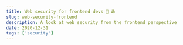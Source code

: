 ```yaml
---
title: Web security for frontend devs 🔐 🚔
slug: web-security-frontend
description: A look at web security from the frontend perspective
date: 2020-12-31
tags: ['security']
---
```

